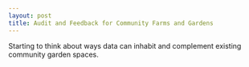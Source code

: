 ```yaml
---
layout: post
title: Audit and Feedback for Community Farms and Gardens
---
```


Starting to think about ways data can inhabit and complement existing community garden spaces.

